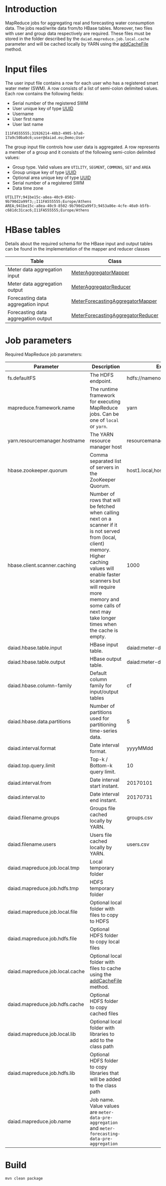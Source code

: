 # Introduction

MapReduce jobs for aggregating real and forecasting water consumption data. The jobs read/write data from/to HBase tables. Moreover, two files with user and group data respectively are required. These files must be stored in the folder described by the `daiad.mapreduce.job.local.cache` parameter and will be cached locally by YARN using the [addCacheFile](https://hadoop.apache.org/docs/r2.6.0/api/org/apache/hadoop/mapreduce/Job.html#addCacheFile(java.net.URI)) method.

# Input files

The user input file contains a row for each user who has a registered smart water meter (SWM). A row consists of a list of semi-colon delimited values. Each row contains the following fields:

* Serial number of the registered SWM
* User unique key of type [UUID](https://docs.oracle.com/javase/7/docs/api/java/util/UUID.html)
* Username
* User first name
* User last name

`I11FA555555;31926214-48b3-4905-b7a8-17a9c50ba0c6;user@daiad.eu;Demo;User`

The group input file controls how user data is aggregated. A row represents a member of a group and it consists of the following semi-colon delimited values:

* Group type. Valid values are `UTILITY`, `SEGMENT`, `COMMONS`, `SET` and `AREA`
* Group unique key of type [UUID](https://docs.oracle.com/javase/7/docs/api/java/util/UUID.html)
* Optional area unique key of type [UUID](https://docs.oracle.com/javase/7/docs/api/java/util/UUID.html)
* Serial number of a registered SWM
* Data time zone

```
UTILITY;941be15c-a8ea-40c9-8502-9b790d2a99f3;;I11FA555555;Europe/Athens
AREA;941be15c-a8ea-40c9-8502-9b790d2a99f3;9453a86e-4cfe-40a9-b5fb-c681dc31cac6;I11FA555555;Europe/Athens
```

# HBase tables

Details about the required schema for the HBase input and output tables can be found in the implementation of the mapper and reducer classes

| Table | Class |
| --------- | ----------- |
| Meter data aggregation input | [MeterAggregatorMapper](https://github.com/jkouvar/hbase-mapreduce/blob/master/src/main/java/eu/daiad/mapreduce/hbase/mapper/MeterAggregatorMapper.java#L161) |
| Meter data aggregation output | [MeterAggregatorReducer](https://github.com/jkouvar/hbase-mapreduce/blob/master/src/main/java/eu/daiad/mapreduce/hbase/reducer/MeterAggregatorReducer.java#L125) |
| Forecasting data aggregation input | [MeterForecastingAggregatorMapper](https://github.com/jkouvar/hbase-mapreduce/blob/master/src/main/java/eu/daiad/mapreduce/hbase/mapper/MeterForecastingAggregatorMapper.java#L161) |
| Forecasting data aggregation output | [MeterForecastingAggregatorReducer](https://github.com/jkouvar/hbase-mapreduce/blob/master/src/main/java/eu/daiad/mapreduce/hbase/reducer/MeterForecastingAggregatorReducer.java#L125) |

# Job parameters

Required MapReduce job parameters:

| Parameter | Description | Example |
| --------- | ----------- | ----------- |
| fs.defaultFS                    | The HDFS endpoint. | hdfs://namenode.local:9000 |
| mapreduce.framework.name        | The runtime framework for executing MapReduce jobs. Can be one of `local` or `yarn`. | yarn |
| yarn.resourcemanager.hostname   | The YARN resource manager host | resourcemanager.local |
| hbase.zookeeper.quorum          | Comma separated list of servers in the ZooKeeper Quorum. | host1.local,host2.local,host3.local |
| hbase.client.scanner.caching    | Number of rows that will be fetched when calling next on a scanner if it is not served from (local, client) memory. Higher caching values will enable faster scanners but will require more memory and some calls of next may take longer times when the cache is empty.    | 1000 |
| daiad.hbase.table.input         | HBase input table. | daiad:meter-data |
| daiad.hbase.table.output        | HBase output table. | daiad:meter-data-aggregate |
| daiad.hbase.column-family       | Default column family for input/output tables | cf |
| daiad.hbase.data.partitions     | Number of partitions used for partitioning time-series data. | 5 |
 | daiad.interval.format          | Date interval format. | yyyyMMdd |
| daiad.top.query.limit           |  Top-k / Bottom-k query limit. | 10 |
| daiad.interval.from             | Date interval start instant. | 20170101 |
| daiad.interval.to               | Date interval end instant. | 20170731 |
| daiad.filename.groups           | Groups file cached locally by YARN. | groups.csv |
| daiad.filename.users            | Users file cached locally by YARN. | users.csv |
| daiad.mapreduce.job.local.tmp   | Local temporary folder | |
| daiad.mapreduce.job.hdfs.tmp    | HDFS temporary folder | |
| daiad.mapreduce.job.local.file  | Optional local folder with files to copy to HDFS | |
| daiad.mapreduce.job.hdfs.file   | Optional HDFS folder to copy local files | |
| daiad.mapreduce.job.local.cache | Optional local folder with files to cache using the [addCacheFile](https://hadoop.apache.org/docs/r2.6.0/api/org/apache/hadoop/mapreduce/Job.html#addCacheFile(java.net.URI)) method.| |
| daiad.mapreduce.job.hdfs.cache  | Optional HDFS folder to copy cached files | |
| daiad.mapreduce.job.local.lib   | Optional local folder with libraries to add to the class path | |
| daiad.mapreduce.job.hdfs.lib    | Optional HDFS folder to copy libraries that will be added to the class path | |
| daiad.mapreduce.job.name        | Job name. Value values are `meter-data-pre-aggregation` and `meter-forecasting-data-pre-aggregation` | |

# Build

`mvn clean package`
